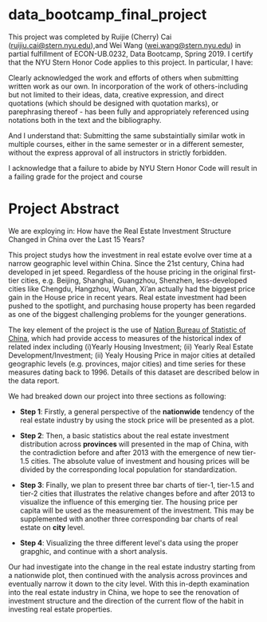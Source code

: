 # data_bootcamp_final_project

This project was completed by Ruijie (Cherry) Cai (ruijiu.cai@stern.nyu.edu),and Wei Wang (wei.wang@stern.nyu.edu) in partial fulfillment of ECON-UB.0232, Data Bootcamp, Spring 2019. I certify that the NYU Stern Honor Code applies to this project. In particular, I have: 

Clearly acknowledged the work and efforts of others when submitting written work as our own. In incorporation of the work of others-including but not limited to their ideas, data, creative expression, and direct quotations (which should be designed with quotation marks), or parephrasing thereof - has been fully and appropriately referenced using notations both in the text and the bibliography.

And I understand that:
Submitting the same substaintially similar wotk in multiple courses, either in the same semester or in a different semester, without the express approval of all instructors in strictly forbidden.
 
I acknowledge that a failure to abide by NYU Stern Honor Code will result in a failing grade for the project and course
 
 # Project Abstract
We are exploying in: How have the Real Estate Investment Structure Changed in China over the Last 15 Years?

This project studys how the investment in real estate evolve over time at a narrow geographic level within China. Since the 21st century, China had developed in jet speed. Regardless of the house pricing in the original first-tier cities, e.g. Beijing, Shanghai, Guangzhou, Shenzhen, less-developed cities like Chengdu, Hangzhou, Wuhan, Xi’an actually had the biggest price gain in the House price in recent years. Real estate investment had been pushed to the spotlight, and purchasing house property has been regarded as one of the biggest challenging problems for the younger generations.

The key element of the project is the use of [Nation Bureau of Statistic of China](http://www.stats.gov.cn/english/), which had provide access to measures of the historical index of related index including (i)Yearly Housing Investment; (ii) Yearly Real Estate Development/Investment; (ii) Yealy Housing Price in major cities at detailed geographic levels (e.g. provinces, major cities) and time series for these measures dating back to 1996. Details of this dataset are described below in the data report.

We had breaked down our project into three sections as following:

- **Step 1**:
Firstly, a general perspective of the <b>nationwide</b> tendency of the real estate industry by using the stock price will be presented as a plot.

- **Step 2**:
Then, a basic statistics about the real estate investment distribution across <b> provinces </b> will presented in the map of China, with the contradiction before and after 2013 with the emergence of new tier-1.5 cities. The absolute value of investment and housing prices will be divided by the corresponding local population for standardization. 

- **Step 3**:
Finally, we plan to present three bar charts of tier-1, tier-1.5 and tier-2 cities that illustrates the relative changes before and after 2013 to visualize the influence of this emerging tier. The housing price per capita will be used as the measurement of the investment. This may be supplemented with another three corresponding bar charts of real estate on <b>city</b> level.

- **Step 4**:
Visualizing the three different level's data using the proper grapghic, and continue with a short analysis.

Our had investigate into the change in the real estate industry starting from a nationwide plot, then continued with the analysis across provinces and eventually narrow it down to the city level. With this in-depth examination into the real estate industry in China, we hope to see the renovation of investment structure and the direction of the current flow of the habit in investing real estate properties.
